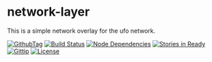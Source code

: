 network-layer
=============

This is a simple network overlay for the ufo network.

[![GithubTag](http://img.shields.io/github/tag/ufojs/network-layer.svg)](https://github.com/ufojs/network-layer)
[![Build Status](https://travis-ci.org/ufojs/network-layer.svg?branch=master)](https://travis-ci.org/ufojs/network-layer)
[![Node Dependencies](https://david-dm.org/ufojs/network-layer.png)](https://david-dm.org/ufojs/network-layer)
[![Stories in Ready](https://badge.waffle.io/ufojs/network-layer.png?label=ready&title=Ready)](https://waffle.io/ufojs/network-layer)
[![Gittip](http://img.shields.io/gittip/b3by.svg)](https://www.gittip.com/b3by/)
[![License](http://img.shields.io/:license-mit-blue.svg)](http://badges.mit-license.org)
